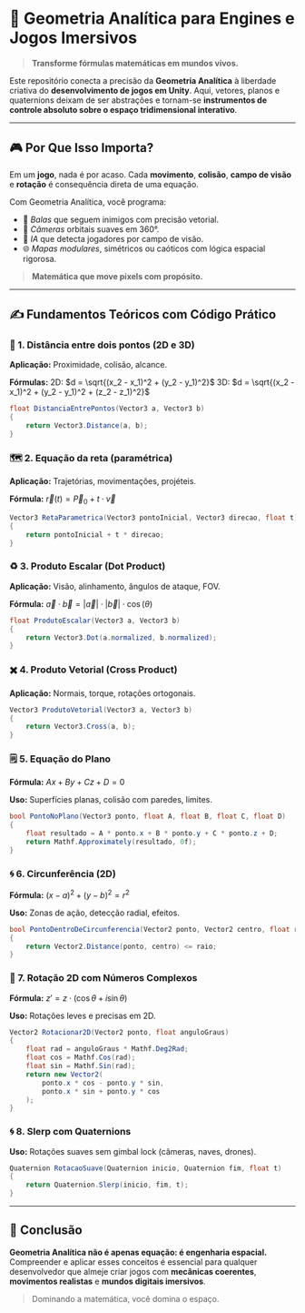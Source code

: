 # 🧠 Geometria Analítica para Engines e Jogos Imersivos

> **Transforme fórmulas matemáticas em mundos vivos.**

Este repositório conecta a precisão da **Geometria Analítica** à liberdade criativa do **desenvolvimento de jogos em Unity**.
Aqui, vetores, planos e quaternions deixam de ser abstrações e tornam-se **instrumentos de controle absoluto sobre o espaço tridimensional interativo**.

---

## 🎮 Por Que Isso Importa?

Em um **jogo**, nada é por acaso.
Cada **movimento**, **colisão**, **campo de visão** e **rotação** é consequência direta de uma equação.

Com Geometria Analítica, você programa:

* 🎯 *Balas* que seguem inimigos com precisão vetorial.
* 🎥 *Câmeras* orbitais suaves em 360°.
* 🧠 *IA* que detecta jogadores por campo de visão.
* 🌐 *Mapas modulares*, simétricos ou caóticos com lógica espacial rigorosa.

> **Matemática que move pixels com propósito.**

---

## ✍️ Fundamentos Teóricos com Código Prático

### 📏 1. Distância entre dois pontos (2D e 3D)

**Aplicação:** Proximidade, colisão, alcance.

**Fórmulas:**
2D: $d = \sqrt{(x_2 - x_1)^2 + (y_2 - y_1)^2}$
3D: $d = \sqrt{(x_2 - x_1)^2 + (y_2 - y_1)^2 + (z_2 - z_1)^2}$

```csharp
float DistanciaEntrePontos(Vector3 a, Vector3 b)
{
    return Vector3.Distance(a, b);
}
```

### 🗺️ 2. Equação da reta (paramétrica)

**Aplicação:** Trajetórias, movimentações, projéteis.

**Fórmula:** $\vec{r}(t) = \vec{P}_0 + t \cdot \vec{v}$

```csharp
Vector3 RetaParametrica(Vector3 pontoInicial, Vector3 direcao, float t)
{
    return pontoInicial + t * direcao;
}
```

### ♻️ 3. Produto Escalar (Dot Product)

**Aplicação:** Visão, alinhamento, ângulos de ataque, FOV.

**Fórmula:** $\vec{a} \cdot \vec{b} = |\vec{a}| \cdot |\vec{b}| \cdot \cos(\theta)$

```csharp
float ProdutoEscalar(Vector3 a, Vector3 b)
{
    return Vector3.Dot(a.normalized, b.normalized);
}
```

### ✖️ 4. Produto Vetorial (Cross Product)

**Aplicação:** Normais, torque, rotações ortogonais.

```csharp
Vector3 ProdutoVetorial(Vector3 a, Vector3 b)
{
    return Vector3.Cross(a, b);
}
```

### 🗒️ 5. Equação do Plano

**Fórmula:** $Ax + By + Cz + D = 0$

**Uso:** Superfícies planas, colisão com paredes, limites.

```csharp
bool PontoNoPlano(Vector3 ponto, float A, float B, float C, float D)
{
    float resultado = A * ponto.x + B * ponto.y + C * ponto.z + D;
    return Mathf.Approximately(resultado, 0f);
}
```

### 🌀 6. Circunferência (2D)

**Fórmula:** $(x - a)^2 + (y - b)^2 = r^2$

**Uso:** Zonas de ação, detecção radial, efeitos.

```csharp
bool PontoDentroDeCircunferencia(Vector2 ponto, Vector2 centro, float raio)
{
    return Vector2.Distance(ponto, centro) <= raio;
}
```

### 🎈 7. Rotação 2D com Números Complexos

**Fórmula:** $z' = z \cdot (\cos \theta + i \sin \theta)$

**Uso:** Rotações leves e precisas em 2D.

```csharp
Vector2 Rotacionar2D(Vector2 ponto, float anguloGraus)
{
    float rad = anguloGraus * Mathf.Deg2Rad;
    float cos = Mathf.Cos(rad);
    float sin = Mathf.Sin(rad);
    return new Vector2(
        ponto.x * cos - ponto.y * sin,
        ponto.x * sin + ponto.y * cos
    );
}
```

### 🌀 8. Slerp com Quaternions

**Uso:** Rotações suaves sem gimbal lock (câmeras, naves, drones).

```csharp
Quaternion RotacaoSuave(Quaternion inicio, Quaternion fim, float t)
{
    return Quaternion.Slerp(inicio, fim, t);
}
```

---

## 🎯 Conclusão

**Geometria Analítica não é apenas equação: é engenharia espacial.**
Compreender e aplicar esses conceitos é essencial para qualquer desenvolvedor que almeje criar jogos com **mecânicas coerentes**, **movimentos realistas** e **mundos digitais imersivos**.

> Dominando a matemática, você domina o espaço.
